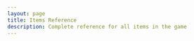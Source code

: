 ```yaml
---
layout: page
title: Items Reference
description: Complete reference for all items in the game
---
```


<ItemsReference />


